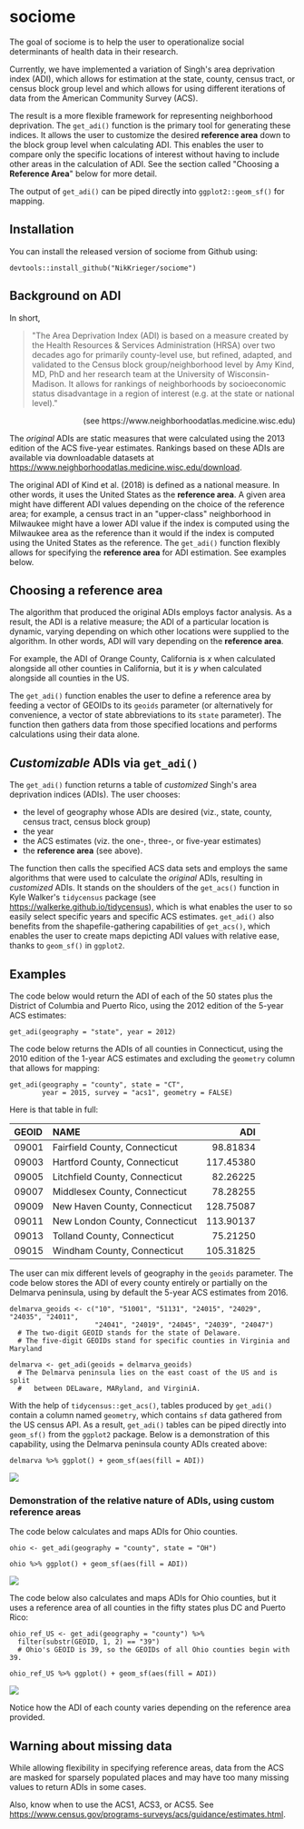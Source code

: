 # sociome

The goal of sociome is to help the user to operationalize social determinants of health data in their research.

Currently, we have implemented a variation of Singh's area deprivation index (ADI), which allows for estimation at the state, county, census tract, or census block group level and which allows for using different iterations of data from the American Community Survey (ACS).

The result is a more flexible framework for representing neighborhood deprivation. The `get_adi()` function is the primary tool for generating these indices. It allows the user to customize the desired **reference area** down to the block group level when calculating ADI. This enables the user to compare only the specific locations of interest without having to include other areas in the calculation of ADI. See the section called "Choosing a **Reference Area**" below for more detail.

The output of `get_adi()` can be piped directly into `ggplot2::geom_sf()` for mapping.

## Installation

You can install the released version of sociome from Github using:

```
devtools::install_github("NikKrieger/sociome")
```

## Background on ADI

In short,

> "The Area Deprivation Index (ADI) is based on a measure created by the Health Resources & Services Administration (HRSA) over two decades ago for primarily county-level use, but refined, adapted, and validated to the Census block group/neighborhood level by Amy Kind, MD, PhD and her research team at the University of Wisconsin-Madison. It allows for rankings of neighborhoods by socioeconomic status disadvantage in a region of interest (e.g. at the state or national level)."

<div style="text-align: right"> (see https://www.neighborhoodatlas.medicine.wisc.edu) </div>


The *original* ADIs are static measures that were calculated using the 2013 edition of the ACS five-year estimates. Rankings based on these ADIs are available via downloadable datasets at https://www.neighborhoodatlas.medicine.wisc.edu/download.

The original ADI of Kind et al. (2018) is defined as a national measure. In other words, it uses the United States as the **reference area**. A given area might have different ADI values depending on the choice of the reference area; for example, a census tract in an "upper-class" neighborhood in Milwaukee might have a lower ADI value if the index is computed using the Milwaukee area as the reference than it would if the index is computed using the United States as the reference. The `get_adi()` function flexibly allows for specifying the **reference area** for ADI estimation. See examples below.

## Choosing a **reference area**

The algorithm that produced the original ADIs employs factor analysis. As a result, the ADI is a relative measure; the ADI of a particular location is dynamic, varying depending on which other locations were supplied to the algorithm. In other words, ADI will vary depending on the **reference area**. 

For example, the ADI of Orange County, California is *x* when calculated alongside all other counties in California, but it is *y* when calculated alongside all counties in the US.

The `get_adi()` function enables the user to define a reference area by feeding a vector of GEOIDs to its `geoids` parameter (or alternatively for convenience, a vector of state abbreviations to its `state` parameter). The function then gathers data from those specified locations and performs calculations using their data alone.

## *Customizable* ADIs via `get_adi()`

The `get_adi()` function returns a table of *customized* Singh's area deprivation indices (ADIs). The user chooses:

- the level of geography whose ADIs are desired (viz., state, county, census tract, census block group)
- the year
- the ACS estimates (viz. the one-, three-, or five-year estimates)
- the **reference area** (see above).

The function then calls the specified ACS data sets and employs the same algorithms that were used to calculate the *original* ADIs, resulting in *customized* ADIs. It stands on the shoulders of the `get_acs()` function in Kyle Walker's `tidycensus` package (see https://walkerke.github.io/tidycensus), which is what enables the user to so easily select specific years and specific ACS estimates. `get_adi()` also benefits from the shapefile-gathering capabilities of `get_acs()`, which enables the user to create maps depicting ADI values with relative ease, thanks to `geom_sf()` in `ggplot2`.

## Examples

The code below would return the ADI of each of the 50 states plus the District of Columbia and Puerto Rico, using the 2012 edition of the 5-year ACS estimates:

```
get_adi(geography = "state", year = 2012)
```

The code below returns the ADIs of all counties in Connecticut, using the 2010 edition of the 1-year ACS estimates and excluding the `geometry` column that allows for mapping:

```
get_adi(geography = "county", state = "CT",
        year = 2015, survey = "acs1", geometry = FALSE)
```

Here is that table in full:

<table class="table table-striped" style="width: auto !important; margin-left: auto; margin-right: auto;">
 <thead>
  <tr>
   <th style="text-align:left;"> GEOID </th>
   <th style="text-align:left;"> NAME </th>
   <th style="text-align:right;"> ADI </th>
  </tr>
 </thead>
<tbody>
  <tr>
   <td style="text-align:left;"> 09001 </td>
   <td style="text-align:left;"> Fairfield County, Connecticut </td>
   <td style="text-align:right;"> 98.81834 </td>
  </tr>
  <tr>
   <td style="text-align:left;"> 09003 </td>
   <td style="text-align:left;"> Hartford County, Connecticut </td>
   <td style="text-align:right;"> 117.45380 </td>
  </tr>
  <tr>
   <td style="text-align:left;"> 09005 </td>
   <td style="text-align:left;"> Litchfield County, Connecticut </td>
   <td style="text-align:right;"> 82.26225 </td>
  </tr>
  <tr>
   <td style="text-align:left;"> 09007 </td>
   <td style="text-align:left;"> Middlesex County, Connecticut </td>
   <td style="text-align:right;"> 78.28255 </td>
  </tr>
  <tr>
   <td style="text-align:left;"> 09009 </td>
   <td style="text-align:left;"> New Haven County, Connecticut </td>
   <td style="text-align:right;"> 128.75087 </td>
  </tr>
  <tr>
   <td style="text-align:left;"> 09011 </td>
   <td style="text-align:left;"> New London County, Connecticut </td>
   <td style="text-align:right;"> 113.90137 </td>
  </tr>
  <tr>
   <td style="text-align:left;"> 09013 </td>
   <td style="text-align:left;"> Tolland County, Connecticut </td>
   <td style="text-align:right;"> 75.21250 </td>
  </tr>
  <tr>
   <td style="text-align:left;"> 09015 </td>
   <td style="text-align:left;"> Windham County, Connecticut </td>
   <td style="text-align:right;"> 105.31825 </td>
  </tr>
</tbody>
</table>

The user can mix different levels of geography in the `geoids` parameter. The code below stores the ADI of every county entirely or partially on the Delmarva peninsula, using by default the 5-year ACS estimates from 2016. 

```
delmarva_geoids <- c("10", "51001", "51131", "24015", "24029", "24035", "24011",
                     "24041", "24019", "24045", "24039", "24047")
  # The two-digit GEOID stands for the state of Delaware.
  # The five-digit GEOIDs stand for specific counties in Virginia and Maryland

delmarva <- get_adi(geoids = delmarva_geoids)
  # The Delmarva peninsula lies on the east coast of the US and is split
  #   between DELaware, MARyland, and VirginiA.
```

With the help of `tidycensus::get_acs()`, tables produced by `get_adi()` contain a column named `geometry`, which contains `sf` data gathered from the US census API. As a result, `get_adi()` tables can be piped directly into `geom_sf()` from the `ggplot2` package. Below is a demonstration of this capability, using the Delmarva peninsula county ADIs created above:

```
delmarva %>% ggplot() + geom_sf(aes(fill = ADI))
```

![](https://raw.githubusercontent.com/NikKrieger/sociome/master/man/figures/Delmarva.png)


### Demonstration of the relative nature of ADIs, using custom reference areas

The code below calculates and maps ADIs for Ohio counties. 

```
ohio <- get_adi(geography = "county", state = "OH")

ohio %>% ggplot() + geom_sf(aes(fill = ADI))
```

![](https://raw.githubusercontent.com/NikKrieger/sociome/master/man/figures/Ohio_counties_ADI_ref_area_OH_counties.png)


The code below also calculates and maps ADIs for Ohio counties, but it uses a reference area of all counties in the fifty states plus DC and Puerto Rico:

```
ohio_ref_US <- get_adi(geography = "county") %>%
  filter(substr(GEOID, 1, 2) == "39")
  # Ohio's GEOID is 39, so the GEOIDs of all Ohio counties begin with 39.

ohio_ref_US %>% ggplot() + geom_sf(aes(fill = ADI))
```

![](https://raw.githubusercontent.com/NikKrieger/sociome/master/man/figures/Ohio_counties_ADI_ref_area_US_counties.png)

Notice how the ADI of each county varies depending on the reference area provided.

## Warning about missing data

While allowing flexibility in specifying reference areas, data from the ACS are masked for sparsely populated places and may have too many missing values to return ADIs in some cases. 

Also, know when to use the ACS1, ACS3, or ACS5. See https://www.census.gov/programs-surveys/acs/guidance/estimates.html.
